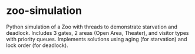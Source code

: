 # zoo-simulation
Python simulation of a Zoo with threads to demonstrate starvation and deadlock. Includes 3 gates, 2 areas (Open Area, Theater), and visitor types with priority queues. Implements solutions using aging (for starvation) and lock order (for deadlock).
